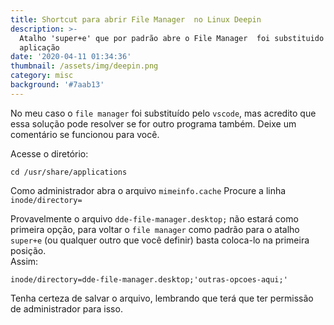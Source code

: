 ```yaml
---
title: Shortcut para abrir File Manager  no Linux Deepin
description: >-
  Atalho 'super+e' que por padrão abre o File Manager  foi substituido por outra
  aplicação
date: '2020-04-11 01:34:36'
thumbnail: /assets/img/deepin.png
category: misc
background: '#7aab13'
---
```

No meu caso o `file manager` foi substituído pelo `vscode`, mas acredito que essa solução pode resolver se for outro programa também. Deixe um comentário se funcionou para você.

Acesse o diretório:

```
cd /usr/share/applications
```
Como administrador abra o arquivo `mimeinfo.cache`
Procure a linha `inode/directory=` 

Provavelmente o arquivo `dde-file-manager.desktop;` não estará como primeira opção, para voltar o `file manager` como padrão para o atalho `super+e` (ou qualquer outro que você definir) basta coloca-lo na primeira posição.  
Assim:
```
inode/directory=dde-file-manager.desktop;'outras-opcoes-aqui;'
```

Tenha certeza de salvar o arquivo, lembrando que terá que ter permissão de administrador para isso.
